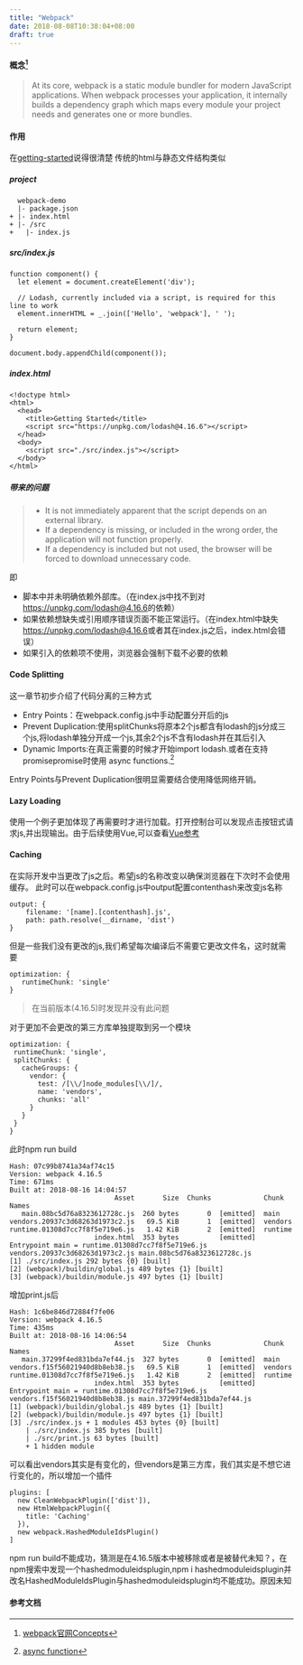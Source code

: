 ```yaml
---
title: "Webpack"
date: 2018-08-08T10:38:04+08:00
draft: true
---
```


#### 概念[^1]

> At its core, webpack is a static module bundler for modern JavaScript applications. When webpack processes your application, it internally builds a dependency graph which maps every module your project needs and generates one or more bundles.

#### 作用

在[getting-started](https://webpack.js.org/guides/getting-started/)说得很清楚
传统的html与静态文件结构类似
##### project

      webpack-demo
      |- package.json
    + |- index.html
    + |- /src
    +   |- index.js

##### src/index.js

    function component() {
      let element = document.createElement('div');
    
      // Lodash, currently included via a script, is required for this line to work
      element.innerHTML = _.join(['Hello', 'webpack'], ' ');
    
      return element;
    }
    
    document.body.appendChild(component());

##### index.html

    <!doctype html>
    <html>
      <head>
        <title>Getting Started</title>
        <script src="https://unpkg.com/lodash@4.16.6"></script>
      </head>
      <body>
        <script src="./src/index.js"></script>
      </body>
    </html>

##### 带来的问题
> * It is not immediately apparent that the script depends on an external library.
> * If a dependency is missing, or included in the wrong order, the application will not function properly.
> * If a dependency is included but not used, the browser will be forced to download unnecessary code.

即

* 脚本中并未明确依赖外部库。（在index.js中找不到对<span>https://unpkg.com/lodash@4.16.6<span>的依赖）
* 如果依赖想缺失或引用顺序错误页面不能正常运行。（在index.html中缺失<span>https://unpkg.com/lodash@4.16.6<span>或者其在index.js之后，index.html会错误）
* 如果引入的依赖项不使用，浏览器会强制下载不必要的依赖

#### Code Splitting
这一章节初步介绍了代码分离的三种方式
* Entry Points：在webpack.config.js中手动配置分开后的js
* Prevent Duplication:使用splitChunks将原本2个js都含有lodash的js分成三个js,将lodash单独分开成一个js,其余2个js不含有lodash并在其后引入
* Dynamic Imports:在真正需要的时候才开始import lodash.或者在支持promisepromise时使用 async functions.[^2]

Entry Points与Prevent Duplication很明显需要结合使用降低网络开销。
#### Lazy Loading

使用一个例子更加体现了再需要时才进行加载。打开控制台可以发现点击按钮式请求js,并出现输出。由于后续使用Vue,可以查看[Vue参考](https://alexjoverm.github.io/2017/07/16/Lazy-load-in-Vue-using-Webpack-s-code-splitting/)
#### Caching
在实际开发中当更改了js之后。希望js的名称改变以确保浏览器在下次时不会使用缓存。
此时可以在webpack.config.js中output配置contenthash来改变js名称

    output: {
        filename: '[name].[contenthash].js',
        path: path.resolve(__dirname, 'dist')
    }

但是一些我们没有更改的js,我们希望每次编译后不需要它更改文件名，这时就需要

    optimization: {
       runtimeChunk: 'single'
    }

> 在当前版本(4.16.5)时发现并没有此问题

对于更加不会更改的第三方库单独提取到另一个模块

    optimization: {
     runtimeChunk: 'single',
     splitChunks: {
       cacheGroups: {
         vendor: {
           test: /[\\/]node_modules[\\/]/,
           name: 'vendors',
           chunks: 'all'
         }
       }
     }
    }
此时npm run build

    Hash: 07c99b8741a34af74c15
    Version: webpack 4.16.5
    Time: 671ms
    Built at: 2018-08-16 14:04:57
                              Asset       Size  Chunks             Chunk Names
       main.08bc5d76a8323612728c.js  260 bytes       0  [emitted]  main
    vendors.20937c3d68263d1973c2.js   69.5 KiB       1  [emitted]  vendors
    runtime.01308d7cc7f8f5e719e6.js   1.42 KiB       2  [emitted]  runtime
                         index.html  353 bytes          [emitted]
    Entrypoint main = runtime.01308d7cc7f8f5e719e6.js vendors.20937c3d68263d1973c2.js main.08bc5d76a8323612728c.js
    [1] ./src/index.js 292 bytes {0} [built]
    [2] (webpack)/buildin/global.js 489 bytes {1} [built]
    [3] (webpack)/buildin/module.js 497 bytes {1} [built]

增加print.js后

    Hash: 1c6be846d72884f7fe06
    Version: webpack 4.16.5
    Time: 435ms
    Built at: 2018-08-16 14:06:54
                              Asset       Size  Chunks             Chunk Names
       main.37299f4ed831bda7ef44.js  327 bytes       0  [emitted]  main
    vendors.f15f56021940d8b8eb38.js   69.5 KiB       1  [emitted]  vendors
    runtime.01308d7cc7f8f5e719e6.js   1.42 KiB       2  [emitted]  runtime
                         index.html  353 bytes          [emitted]
    Entrypoint main = runtime.01308d7cc7f8f5e719e6.js vendors.f15f56021940d8b8eb38.js main.37299f4ed831bda7ef44.js
    [1] (webpack)/buildin/global.js 489 bytes {1} [built]
    [2] (webpack)/buildin/module.js 497 bytes {1} [built]
    [3] ./src/index.js + 1 modules 453 bytes {0} [built]
        | ./src/index.js 385 bytes [built]
        | ./src/print.js 63 bytes [built]
        + 1 hidden module

可以看出vendors其实是有变化的，但vendors是第三方库，我们其实是不想它进行变化的，所以增加一个插件

    plugins: [
      new CleanWebpackPlugin(['dist']),
      new HtmlWebpackPlugin({
        title: 'Caching'
      }),
      new webpack.HashedModuleIdsPlugin()
    ]
npm run build不能成功，猜测是在4.16.5版本中被移除或者是被替代未知？，在npm搜索中发现一个hashedmoduleidsplugin,npm i hashedmoduleidsplugin并改名HashedModuleIdsPlugin与hashedmoduleidsplugin均不能成功。原因未知


#### 参考文档
[^1]: [webpack官网Concepts](https://webpack.js.org/concepts/)
[^2]: [async function](https://developer.mozilla.org/zh-CN/docs/Web/JavaScript/Reference/Statements/async_function)